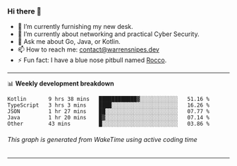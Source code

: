 ### Hi there 👋

- 🔭 I’m currently furnishing my new desk.
- 🌱 I’m currently about networking and practical Cyber Security.
- 💬 Ask me about Go, Java, or Kotlin.
- 📫 How to reach me: contact@warrensnipes.dev
- ⚡ Fun fact: I have a blue nose pitbull named [Rocco](https://i.imgur.com/iLsSCKu.jpg).

-------

📊 **Weekly development breakdown**
<!--START_SECTION:waka-->
```text
Kotlin       9 hrs 38 mins   ████████████▓░░░░░░░░░░░░   51.16 % 
TypeScript   3 hrs 3 mins    ████░░░░░░░░░░░░░░░░░░░░░   16.26 % 
JSON         1 hr 27 mins    ██░░░░░░░░░░░░░░░░░░░░░░░   07.77 % 
Java         1 hr 20 mins    █▓░░░░░░░░░░░░░░░░░░░░░░░   07.14 % 
Other        43 mins         █░░░░░░░░░░░░░░░░░░░░░░░░   03.86 % 
```
<!--END_SECTION:waka-->
###### *This graph is generated from WakeTime using active coding time*
-------
